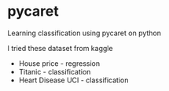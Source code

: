 # pycaret
Learning classification using pycaret on python

I tried these dataset from kaggle
* House price - regression
* Titanic - classification
* Heart Disease UCI - classification
